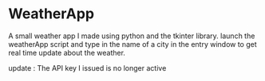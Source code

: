 # WeatherApp

A small weather app I made using python and the tkinter library.
launch the weatherApp script and type in the name of a city in the entry window to get real time update about the weather.

update : The API key I issued is no longer active
